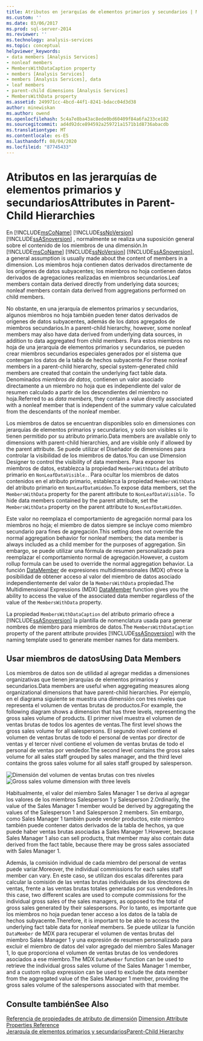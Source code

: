```yaml
---
title: Atributos en jerarquías de elementos primarios y secundarios | Microsoft Docs
ms.custom: ''
ms.date: 03/06/2017
ms.prod: sql-server-2014
ms.reviewer: ''
ms.technology: analysis-services
ms.topic: conceptual
helpviewer_keywords:
- data members [Analysis Services]
- nonleaf members
- MembersWithDataCaption property
- members [Analysis Services]
- members [Analysis Services], data
- leaf members
- parent-child dimensions [Analysis Services]
- MembersWithData property
ms.assetid: 249971cc-4bcd-44f1-8241-bdacc04d3d38
author: minewiskan
ms.author: owend
ms.openlocfilehash: 5c4a7e8ba43ac8ede0bd60409f84a6fa233ce182
ms.sourcegitcommit: ad4d92dce894592a259721a1571b1d8736abacdb
ms.translationtype: MT
ms.contentlocale: es-ES
ms.lasthandoff: 08/04/2020
ms.locfileid: "87745433"
---
```

# <a name="attributes-in-parent-child-hierarchies"></a><span data-ttu-id="8055c-102">Atributos en las jerarquías de elementos primarios y secundarios</span><span class="sxs-lookup"><span data-stu-id="8055c-102">Attributes in Parent-Child Hierarchies</span></span>
  <span data-ttu-id="8055c-103">En [!INCLUDE[msCoName](../../includes/msconame-md.md)] [!INCLUDE[ssNoVersion](../../includes/ssnoversion-md.md)] [!INCLUDE[ssASnoversion](../../../includes/ssasnoversion-md.md)] , normalmente se realiza una suposición general sobre el contenido de los miembros de una dimensión.</span><span class="sxs-lookup"><span data-stu-id="8055c-103">In [!INCLUDE[msCoName](../../includes/msconame-md.md)] [!INCLUDE[ssNoVersion](../../includes/ssnoversion-md.md)] [!INCLUDE[ssASnoversion](../../../includes/ssasnoversion-md.md)], a general assumption is usually made about the content of members in a dimension.</span></span> <span data-ttu-id="8055c-104">Los miembros hoja contienen datos derivados directamente de los orígenes de datos subyacentes; los miembros no hoja contienen datos derivados de agregaciones realizadas en miembros secundarios.</span><span class="sxs-lookup"><span data-stu-id="8055c-104">Leaf members contain data derived directly from underlying data sources; nonleaf members contain data derived from aggregations performed on child members.</span></span>  
  
 <span data-ttu-id="8055c-105">No obstante, en una jerarquía de elementos primarios y secundarios, algunos miembros no hoja también pueden tener datos derivados de orígenes de datos subyacentes, además de los datos agregados de miembros secundarios.</span><span class="sxs-lookup"><span data-stu-id="8055c-105">In a parent-child hierarchy, however, some nonleaf members may also have data derived from underlying data sources, in addition to data aggregated from child members.</span></span> <span data-ttu-id="8055c-106">Para estos miembros no hoja de una jerarquía de elementos primarios y secundarios, se pueden crear miembros secundarios especiales generados por el sistema que contengan los datos de la tabla de hechos subyacente.</span><span class="sxs-lookup"><span data-stu-id="8055c-106">For these nonleaf members in a parent-child hierarchy, special system-generated child members are created that contain the underlying fact table data.</span></span> <span data-ttu-id="8055c-107">Denominados *miembros de datos*, contienen un valor asociado directamente a un miembro no hoja que es independiente del valor de resumen calculado a partir de los descendientes del miembro no hoja.</span><span class="sxs-lookup"><span data-stu-id="8055c-107">Referred to as *data members*, they contain a value directly associated with a nonleaf member that is independent of the summary value calculated from the descendants of the nonleaf member.</span></span>  
  
 <span data-ttu-id="8055c-108">Los miembros de datos se encuentran disponibles solo en dimensiones con jerarquías de elementos primarios y secundarios, y solo son visibles si lo tienen permitido por su atributo primario.</span><span class="sxs-lookup"><span data-stu-id="8055c-108">Data members are available only to dimensions with parent-child hierarchies, and are visible only if allowed by the parent attribute.</span></span> <span data-ttu-id="8055c-109">Se puede utilizar el Diseñador de dimensiones para controlar la visibilidad de los miembros de datos.</span><span class="sxs-lookup"><span data-stu-id="8055c-109">You can use Dimension Designer to control the visibility of data members.</span></span> <span data-ttu-id="8055c-110">Para exponer los miembros de datos, establezca la propiedad `MembersWithData` del atributo primario en `NonLeafDataVisible.`. Para ocultar los miembros de datos contenidos en el atributo primario, establezca la propiedad `MembersWithData` del atributo primario en `NonLeafDataHidden`.</span><span class="sxs-lookup"><span data-stu-id="8055c-110">To expose data members, set the `MembersWithData` property for the parent attribute to `NonLeafDataVisible.` To hide data members contained by the parent attribute, set the `MembersWithData` property on the parent attribute to `NonLeafDataHidden`.</span></span>  
  
 <span data-ttu-id="8055c-111">Este valor no reemplaza el comportamiento de agregación normal para los miembros no hoja; el miembro de datos siempre se incluye como miembro secundario para fines de agregación.</span><span class="sxs-lookup"><span data-stu-id="8055c-111">This setting does not override the normal aggregation behavior for nonleaf members; the data member is always included as a child member for the purposes of aggregation.</span></span> <span data-ttu-id="8055c-112">Sin embargo, se puede utilizar una fórmula de resumen personalizado para reemplazar el comportamiento normal de agregación.</span><span class="sxs-lookup"><span data-stu-id="8055c-112">However, a custom rollup formula can be used to override the normal aggregation behavior.</span></span> <span data-ttu-id="8055c-113">La función [DataMember](/sql/mdx/datamember-mdx) de expresiones multidimensionales (MDX) ofrece la posibilidad de obtener acceso al valor del miembro de datos asociado independientemente del valor de la `MembersWithData` propiedad.</span><span class="sxs-lookup"><span data-stu-id="8055c-113">The Multidimensional Expressions (MDX) [DataMember](/sql/mdx/datamember-mdx) function gives you the ability to access the value of the associated data member regardless of the value of the `MembersWithData` property.</span></span>  
  
 <span data-ttu-id="8055c-114">La propiedad `MembersWithDataCaption` del atributo primario ofrece a [!INCLUDE[ssASnoversion](../../../includes/ssasnoversion-md.md)] la plantilla de nomenclatura usada para generar nombres de miembro para miembros de datos.</span><span class="sxs-lookup"><span data-stu-id="8055c-114">The `MembersWithDataCaption` property of the parent attribute provides [!INCLUDE[ssASnoversion](../../../includes/ssasnoversion-md.md)] with the naming template used to generate member names for data members.</span></span>  
  
## <a name="using-data-members"></a><span data-ttu-id="8055c-115">Usar miembros de datos</span><span class="sxs-lookup"><span data-stu-id="8055c-115">Using Data Members</span></span>  
 <span data-ttu-id="8055c-116">Los miembros de datos son de utilidad al agregar medidas a dimensiones organizativas que tienen jerarquías de elementos primarios y secundarios.</span><span class="sxs-lookup"><span data-stu-id="8055c-116">Data members are useful when aggregating measures along organizational dimensions that have parent-child hierarchies.</span></span> <span data-ttu-id="8055c-117">Por ejemplo, en el diagrama siguiente se muestra una dimensión con tres niveles que representa el volumen de ventas brutas de productos.</span><span class="sxs-lookup"><span data-stu-id="8055c-117">For example, the following diagram shows a dimension that has three levels, representing the gross sales volume of products.</span></span> <span data-ttu-id="8055c-118">El primer nivel muestra el volumen de ventas brutas de todos los agentes de ventas.</span><span class="sxs-lookup"><span data-stu-id="8055c-118">The first level shows the gross sales volume for all salespersons.</span></span> <span data-ttu-id="8055c-119">El segundo nivel contiene el volumen de ventas brutas de todo el personal de ventas por director de ventas y el tercer nivel contiene el volumen de ventas brutas de todo el personal de ventas por vendedor.</span><span class="sxs-lookup"><span data-stu-id="8055c-119">The second level contains the gross sales volume for all sales staff grouped by sales manager, and the third level contains the gross sales volume for all sales staff grouped by salesperson.</span></span>  
  
 <span data-ttu-id="8055c-120">![Dimensión del volumen de ventas brutas con tres niveles](../media/agdatamember1.gif "Dimensión del volumen de ventas brutas con tres niveles")</span><span class="sxs-lookup"><span data-stu-id="8055c-120">![Gross sales volume dimension with three levels](../media/agdatamember1.gif "Gross sales volume dimension with three levels")</span></span>  
  
 <span data-ttu-id="8055c-121">Habitualmente, el valor del miembro Sales Manager 1 se deriva al agregar los valores de los miembros Salesperson 1 y Salesperson 2.</span><span class="sxs-lookup"><span data-stu-id="8055c-121">Ordinarily, the value of the Sales Manager 1 member would be derived by aggregating the values of the Salesperson 1 and Salesperson 2 members.</span></span> <span data-ttu-id="8055c-122">Sin embargo, como Sales Manager 1 también puede vender productos, este miembro también puede contener datos derivados de la tabla de hechos, ya que puede haber ventas brutas asociadas a Sales Manager 1.</span><span class="sxs-lookup"><span data-stu-id="8055c-122">However, because Sales Manager 1 also can sell products, that member may also contain data derived from the fact table, because there may be gross sales associated with Sales Manager 1.</span></span>  
  
 <span data-ttu-id="8055c-123">Además, la comisión individual de cada miembro del personal de ventas puede variar.</span><span class="sxs-lookup"><span data-stu-id="8055c-123">Moreover, the individual commissions for each sales staff member can vary.</span></span> <span data-ttu-id="8055c-124">En este caso, se utilizan dos escalas diferentes para calcular la comisión de las ventas brutas individuales de los directores de ventas, frente a las ventas brutas totales generadas por sus vendedores.</span><span class="sxs-lookup"><span data-stu-id="8055c-124">In this case, two different scales are used to compute commissions for the individual gross sales of the sales managers, as opposed to the total of gross sales generated by their salespersons.</span></span> <span data-ttu-id="8055c-125">Por lo tanto, es importante que los miembros no hoja puedan tener acceso a los datos de la tabla de hechos subyacente.</span><span class="sxs-lookup"><span data-stu-id="8055c-125">Therefore, it is important to be able to access the underlying fact table data for nonleaf members.</span></span> <span data-ttu-id="8055c-126">Se puede utilizar la función `DataMember` de MDX para recuperar el volumen de ventas brutas del miembro Sales Manager 1 y una expresión de resumen personalizado para excluir el miembro de datos del valor agregado del miembro Sales Manager 1, lo que proporciona el volumen de ventas brutas de los vendedores asociados a ese miembro.</span><span class="sxs-lookup"><span data-stu-id="8055c-126">The MDX `DataMember` function can be used to retrieve the individual gross sales volume of the Sales Manager 1 member, and a custom rollup expression can be used to exclude the data member from the aggregated value of the Sales Manager 1 member, providing the gross sales volume of the salespersons associated with that member.</span></span>  
  
## <a name="see-also"></a><span data-ttu-id="8055c-127">Consulte también</span><span class="sxs-lookup"><span data-stu-id="8055c-127">See Also</span></span>  
 <span data-ttu-id="8055c-128">[Referencia de propiedades de atributo de dimensión](dimension-attribute-properties-reference.md) </span><span class="sxs-lookup"><span data-stu-id="8055c-128">[Dimension Attribute Properties Reference](dimension-attribute-properties-reference.md) </span></span>  
 [<span data-ttu-id="8055c-129">Jerarquía de elementos primarios y secundarios</span><span class="sxs-lookup"><span data-stu-id="8055c-129">Parent-Child Hierarchy</span></span>](parent-child-dimension.md)  
  
  
